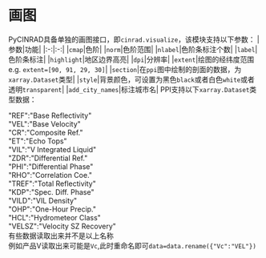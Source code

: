 # 画图
PyCINRAD具备单独的画图接口，即`cinrad.visualize`，该模块支持以下参数：
|参数|功能|
|:-:|:-:|
|`cmap`|色阶|
|`norm`|色阶范围|
|`nlabel`|色阶条标注个数|
|`label`|色阶条标注|
|`highlight`|地区边界高亮|
|`dpi`|分辨率|
|`extent`|绘图的经纬度范围 e.g. `extent=[90, 91, 29, 30]`|
|`section`|在`ppi`图中绘制的剖面的数据，为`xarray.Dataset`类型|
|`style`|背景颜色，可设置为黑色`black`或者白色`white`或者透明`transparent`|
|`add_city_names`|标注城市名|
PPI支持以下`xarray.Dataset`类型数据：

"REF":"Base Reflectivity"  
"VEL":"Base Velocity"  
"CR":"Composite Ref."  
"ET":"Echo Tops"  
"VIL":"V Integrated Liquid"  
"ZDR":"Differential Ref."  
"PHI":"Differential Phase"  
"RHO":"Correlation Coe."  
"TREF":"Total Reflectivity"   
"KDP":"Spec. Diff. Phase"  
"VILD":"VIL Density"  
"OHP":"One-Hour Precip."  
"HCL":"Hydrometeor Class"  
"VELSZ":"Velocity SZ Recovery"  
有些数据读取出来并不是以上名称    
例如产品V读取出来可能是`Vc`,此时重命名即可`data=data.rename({"Vc":"VEL"})`